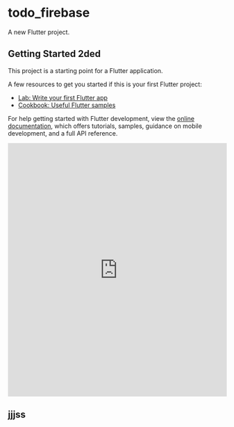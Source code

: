 # todo_firebase

A new Flutter project.

## Getting Started  2ded

This project is a starting point for a Flutter application.

A few resources to get you started if this is your first Flutter project:

- [Lab: Write your first Flutter app](https://docs.flutter.dev/get-started/codelab)
- [Cookbook: Useful Flutter samples](https://docs.flutter.dev/cookbook)

For help getting started with Flutter development, view the
[online documentation](https://docs.flutter.dev/), which offers tutorials,
samples, guidance on mobile development, and a full API reference.

<iframe src="https://www.linkedin.com/embed/feed/update/urn:li:share:7368911173313777665" height="583" width="504" frameborder="0" allowfullscreen="" title="Embedded post"></iframe>

## jjjss